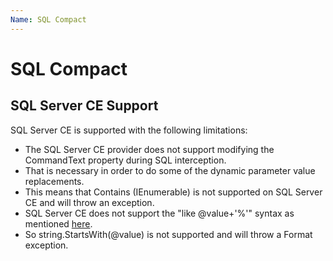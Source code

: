 ```yaml
---
Name: SQL Compact
---
```


# SQL Compact

## SQL Server CE Support

SQL Server CE is supported with the following limitations:

 - The SQL Server CE provider does not support modifying the CommandText property during SQL interception. 
 - That is necessary in order to do some of the dynamic parameter value replacements. 
 - This means that Contains (IEnumerable) is not supported on SQL Server CE and will throw an exception.
 - SQL Server CE does not support the "like @value+'%'" syntax as mentioned [here](https://stackoverflow.com/questions/1916248/how-to-use-parameter-with-like-in-sql-server-compact-edition). 
 - So string.StartsWith(@value) is not supported and will throw a Format exception.
